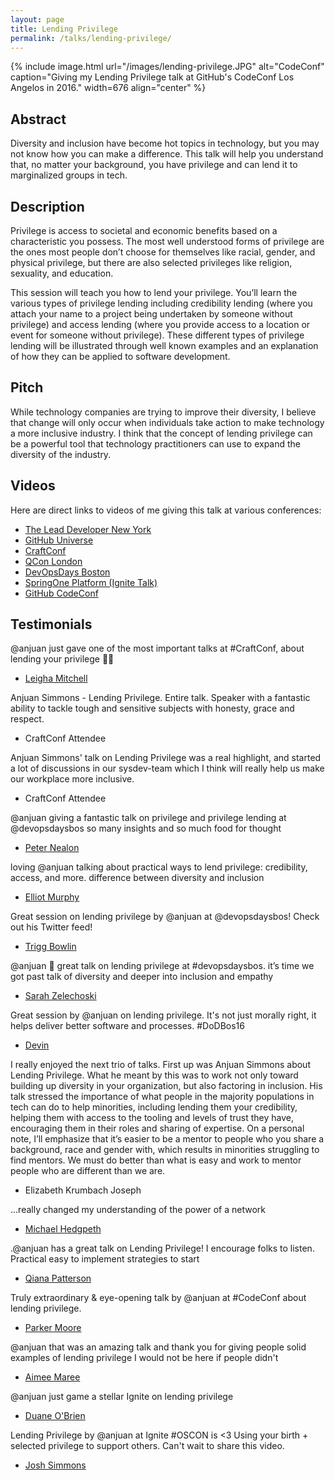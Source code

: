 ```yaml
---
layout: page
title: Lending Privilege
permalink: /talks/lending-privilege/
---
```


{% include image.html url="/images/lending-privilege.JPG" alt="CodeConf" caption="Giving my Lending Privilege talk at GitHub's CodeConf Los Angelos in 2016." width=676 align="center" %}

## Abstract

Diversity and inclusion have become hot topics in technology, but you may not know how you can make a difference. This talk will help you understand that, no matter your background, you have privilege and can lend it to marginalized groups in tech.

## Description

Privilege is access to societal and economic benefits based on a characteristic you possess. The most well understood forms of privilege are the ones most people don’t choose for themselves like racial, gender, and physical privilege, but there are also selected privileges like religion, sexuality, and education.

This session will teach you how to lend your privilege. You’ll learn the various types of privilege lending including credibility lending (where you attach your name to a project being undertaken by someone without privilege) and access lending (where you provide access to a location or event for someone without privilege). These different types of privilege lending will be illustrated through well known examples and an explanation of how they can be applied to software development.

## Pitch

While technology companies are trying to improve their diversity, I believe that change will only occur when individuals take action to make technology a more inclusive industry. I think that the concept of lending privilege can be a powerful tool that technology practitioners can use to expand the diversity of the industry.

## Videos

Here are direct links to videos of me giving this talk at various conferences:

* [The Lead Developer New York](https://www.youtube.com/watch?v=1K8Gz7fMevo)
* [GitHub Universe](https://www.youtube.com/watch?v=lOZdAt-hseA&feature=youtu.be)
* [CraftConf](https://www.ustream.tv/recorded/102838989)
* [QCon London](https://www.infoq.com/presentations/diversity-inclusion-technology)
* [DevOpsDays Boston](https://www.youtube.com/watch?v=X-Bvl5wkBdg&feature=youtu.be)
* [SpringOne Platform (Ignite Talk)](https://www.youtube.com/watch?v=oUWw6h-mi0o)
* [GitHub CodeConf](https://www.youtube.com/watch?v=C4hVDBBJ6wI)

## Testimonials

@anjuan just gave one of the most important talks at #CraftConf, about lending your privilege 👏🏻
- [Leigha Mitchell](https://twitter.com/LeighaNotLeia)

Anjuan Simmons - Lending Privilege. Entire talk. Speaker with a fantastic ability to tackle tough and sensitive subjects with honesty, grace and respect.
- CraftConf Attendee

Anjuan Simmons' talk on Lending Privilege was a real highlight, and started a lot of discussions in our sysdev-team which I think will really help us make our workplace more inclusive.
- CraftConf Attendee

@anjuan giving a fantastic talk on privilege and privilege lending at @devopsdaysbos so many insights and so much food for thought
- [Peter Nealon](https://twitter.com/peternealon)

loving @anjuan talking about practical ways to lend privilege: credibility, access, and more. difference between diversity and inclusion
- [Elliot Murphy](https://twitter.com/sstatik)

Great session on lending privilege by @anjuan at @devopsdaysbos! Check out his Twitter feed!
- [Trigg Bowlin](https://twitter.com/txtrigg)

@anjuan 👏 great talk on lending privilege at #devopsdaysbos. it’s time we got past talk of diversity and deeper into inclusion and empathy
- [Sarah Zelechoski](https://twitter.com/szelechoski)

Great session by @anjuan on lending privilege. It's not just morally right, it helps deliver better software and processes. #DoDBos16
- [Devin](https://twitter.com/devbost)

I really enjoyed the next trio of talks. First up was Anjuan Simmons about Lending Privilege. What he meant by this was to work not only toward building up diversity in your organization, but also factoring in inclusion. His talk stressed the importance of what people in the majority populations in tech can do to help minorities, including lending them your credibility, helping them with access to the tooling and levels of trust they have, encouraging them in their roles and sharing of expertise. On a personal note, I’ll emphasize that it’s easier to be a mentor to people who you share a background, race and gender with, which results in minorities struggling to find mentors. We must do better than what is easy and work to mentor people who are different than we are.
- Elizabeth Krumbach Joseph

...really changed my understanding of the power of a network
- [Michael Hedgpeth](https://twitter.com/michaelhedgpeth)

.@anjuan has a great talk on Lending Privilege! I encourage folks to listen. Practical easy to implement strategies to start
- [Qiana Patterson](https://twitter.com/Q_i_a_n_a)

Truly extraordinary & eye-opening talk by @anjuan at #CodeConf about lending privilege.
- [Parker Moore](https://twitter.com/parkr)

@anjuan that was an amazing talk and thank you for giving people solid examples of lending privilege I would not be here if people didn't
- [Aimee Maree](https://twitter.com/aimee_maree)

@anjuan just game a stellar Ignite on lending privilege
- [Duane O'Brien](https://twitter.com/DuaneOBrien)

Lending Privilege by @anjuan at Ignite #OSCON is <3 Using your birth + selected privilege to support others. Can't wait to share this video.
- [Josh Simmons](https://twitter.com/joshsimmons)
